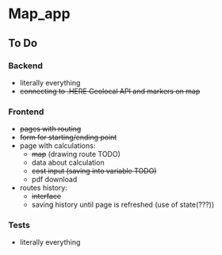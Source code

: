 # Map_app

## To Do
### Backend
- literally everything
- ~~connecting to .HERE Geolocal API and markers on map~~
### Frontend
- ~~pages with routing~~
- ~~form for starting/ending point~~
- page with calculations:
    - ~~map~~ (drawing route TODO)
    - data about calculation
    - ~~cost input (saving into variable TODO)~~
    - pdf download
- routes history:
    - ~~interface~~
    - saving history until page is refreshed (use of state(???))
### Tests
- literally everything